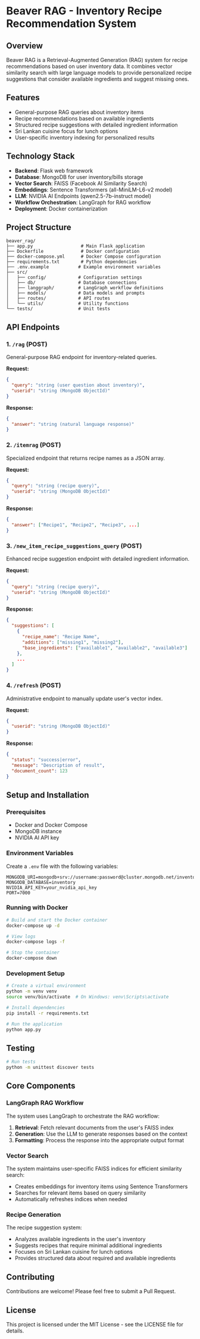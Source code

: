 # Beaver RAG - Inventory Recipe Recommendation System

## Overview

Beaver RAG is a Retrieval-Augmented Generation (RAG) system for recipe recommendations based on user inventory data. It combines vector similarity search with large language models to provide personalized recipe suggestions that consider available ingredients and suggest missing ones.

## Features

- General-purpose RAG queries about inventory items
- Recipe recommendations based on available ingredients
- Structured recipe suggestions with detailed ingredient information
- Sri Lankan cuisine focus for lunch options
- User-specific inventory indexing for personalized results

## Technology Stack

- **Backend**: Flask web framework
- **Database**: MongoDB for user inventory/bills storage
- **Vector Search**: FAISS (Facebook AI Similarity Search)
- **Embeddings**: Sentence Transformers (all-MiniLM-L6-v2 model)
- **LLM**: NVIDIA AI Endpoints (qwen2.5-7b-instruct model)
- **Workflow Orchestration**: LangGraph for RAG workflow
- **Deployment**: Docker containerization

## Project Structure

```
beaver_rag/
├── app.py                  # Main Flask application
├── Dockerfile              # Docker configuration
├── docker-compose.yml      # Docker Compose configuration
├── requirements.txt        # Python dependencies
├── .env.example           # Example environment variables
├── src/
│   ├── config/            # Configuration settings
│   ├── db/                # Database connections
│   ├── langgraph/         # LangGraph workflow definitions
│   ├── models/            # Data models and prompts
│   ├── routes/            # API routes
│   └── utils/             # Utility functions
└── tests/                 # Unit tests
```

## API Endpoints

### 1. `/rag` (POST)

General-purpose RAG endpoint for inventory-related queries.

**Request:**
```json
{
  "query": "string (user question about inventory)",
  "userid": "string (MongoDB ObjectId)"
}
```

**Response:**
```json
{
  "answer": "string (natural language response)"
}
```

### 2. `/itemrag` (POST)

Specialized endpoint that returns recipe names as a JSON array.

**Request:**
```json
{
  "query": "string (recipe query)",
  "userid": "string (MongoDB ObjectId)"
}
```

**Response:**
```json
{
  "answer": ["Recipe1", "Recipe2", "Recipe3", ...]
}
```

### 3. `/new_item_recipe_suggestions_query` (POST)

Enhanced recipe suggestion endpoint with detailed ingredient information.

**Request:**
```json
{
  "query": "string (recipe query)",
  "userid": "string (MongoDB ObjectId)"
}
```

**Response:**
```json
{
  "suggestions": [
    {
      "recipe_name": "Recipe Name",
      "additions": ["missing1", "missing2"],
      "base_ingredients": ["available1", "available2", "available3"]
    },
    ...
  ]
}
```

### 4. `/refresh` (POST)

Administrative endpoint to manually update user's vector index.

**Request:**
```json
{
  "userid": "string (MongoDB ObjectId)"
}
```

**Response:**
```json
{
  "status": "success|error",
  "message": "Description of result",
  "document_count": 123
}
```

## Setup and Installation

### Prerequisites

- Docker and Docker Compose
- MongoDB instance
- NVIDIA AI API key

### Environment Variables

Create a `.env` file with the following variables:

```
MONGODB_URI=mongodb+srv://username:password@cluster.mongodb.net/inventory
MONGODB_DATABASE=inventory
NVIDIA_API_KEY=your_nvidia_api_key
PORT=7000
```

### Running with Docker

```bash
# Build and start the Docker container
docker-compose up -d

# View logs
docker-compose logs -f

# Stop the container
docker-compose down
```

### Development Setup

```bash
# Create a virtual environment
python -m venv venv
source venv/bin/activate  # On Windows: venv\Scripts\activate

# Install dependencies
pip install -r requirements.txt

# Run the application
python app.py
```

## Testing

```bash
# Run tests
python -m unittest discover tests
```

## Core Components

### LangGraph RAG Workflow

The system uses LangGraph to orchestrate the RAG workflow:

1. **Retrieval**: Fetch relevant documents from the user's FAISS index
2. **Generation**: Use the LLM to generate responses based on the context
3. **Formatting**: Process the response into the appropriate output format

### Vector Search

The system maintains user-specific FAISS indices for efficient similarity search:

- Creates embeddings for inventory items using Sentence Transformers
- Searches for relevant items based on query similarity
- Automatically refreshes indices when needed

### Recipe Generation

The recipe suggestion system:

- Analyzes available ingredients in the user's inventory
- Suggests recipes that require minimal additional ingredients
- Focuses on Sri Lankan cuisine for lunch options
- Provides structured data about required and available ingredients

## Contributing

Contributions are welcome! Please feel free to submit a Pull Request.

## License

This project is licensed under the MIT License - see the LICENSE file for details.
